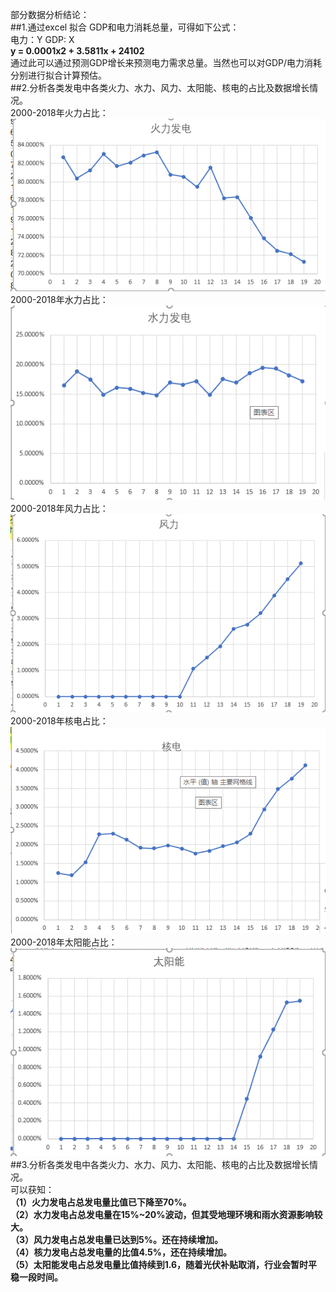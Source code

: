 部分数据分析结论：  
##1.通过excel 拟合 GDP和电力消耗总量，可得如下公式：  
电力：Y  GDP: X  
 **y = 0.0001x2 + 3.5811x + 24102**  
通过此可以通过预测GDP增长来预测电力需求总量。当然也可以对GDP/电力消耗分别进行拟合计算预估。   
##2.分析各类发电中各类火力、水力、风力、太阳能、核电的占比及数据增长情况。  
2000-2018年火力占比：  
![2000-2018年火力占比](https://github.com/Gitrege/Nuclear-power-investment-project-resarch/blob/main/images/fire.png)  
2000-2018年水力占比：  
![2000-2018年水力占比](https://github.com/Gitrege/Nuclear-power-investment-project-resarch/blob/main/images/water.png)  
2000-2018年风力占比：  
![2000-2018年风力占比](https://github.com/Gitrege/Nuclear-power-investment-project-resarch/blob/main/images/wind.png)  
2000-2018年核电占比：  
![2000-2018年核电占比](https://github.com/Gitrege/Nuclear-power-investment-project-resarch/blob/main/images/nuclear.png)  
2000-2018年太阳能占比：  
![2000-2018年太阳能占比](https://github.com/Gitrege/Nuclear-power-investment-project-resarch/blob/main/images/solar_energy.png)  
##3.分析各类发电中各类火力、水力、风力、太阳能、核电的占比及数据增长情况。   
可以获知：  
**（1）火力发电占总发电量比值已下降至70%。  
（2）水力发电占总发电量在15%~20%波动，但其受地理环境和雨水资源影响较大。  
（3）风力发电占总发电量已达到5%。还在持续增加。    
（4）核力发电占总发电量的比值4.5%，还在持续增加。  
（5）太阳能发电占总发电量比值持续到1.6，随着光伏补贴取消，行业会暂时平稳一段时间。**  

